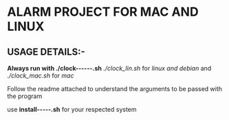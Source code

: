 # ALARM PROJECT FOR MAC AND LINUX

## USAGE DETAILS:-

**Always run with ./clock------.sh** *./clock_lin.sh* for *linux and debian* and *./clock_mac.sh* for *mac*

Follow the readme attached to understand the arguments to be passed with the program

use **install-----.sh** for your respected system
